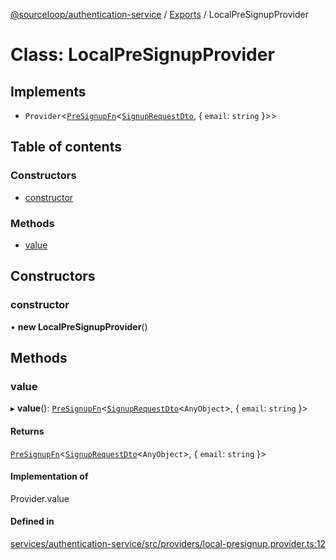 [@sourceloop/authentication-service](../README.md) / [Exports](../modules.md) / LocalPreSignupProvider

# Class: LocalPreSignupProvider

## Implements

- `Provider`<[`PreSignupFn`](../modules.md#presignupfn)<[`SignupRequestDto`](SignupRequestDto.md), { `email`: `string`  }\>\>

## Table of contents

### Constructors

- [constructor](LocalPreSignupProvider.md#constructor)

### Methods

- [value](LocalPreSignupProvider.md#value)

## Constructors

### constructor

• **new LocalPreSignupProvider**()

## Methods

### value

▸ **value**(): [`PreSignupFn`](../modules.md#presignupfn)<[`SignupRequestDto`](SignupRequestDto.md)<`AnyObject`\>, { `email`: `string`  }\>

#### Returns

[`PreSignupFn`](../modules.md#presignupfn)<[`SignupRequestDto`](SignupRequestDto.md)<`AnyObject`\>, { `email`: `string`  }\>

#### Implementation of

Provider.value

#### Defined in

[services/authentication-service/src/providers/local-presignup.provider.ts:12](https://github.com/sourcefuse/loopback4-microservice-catalog/blob/68ec38a2a/services/authentication-service/src/providers/local-presignup.provider.ts#L12)
